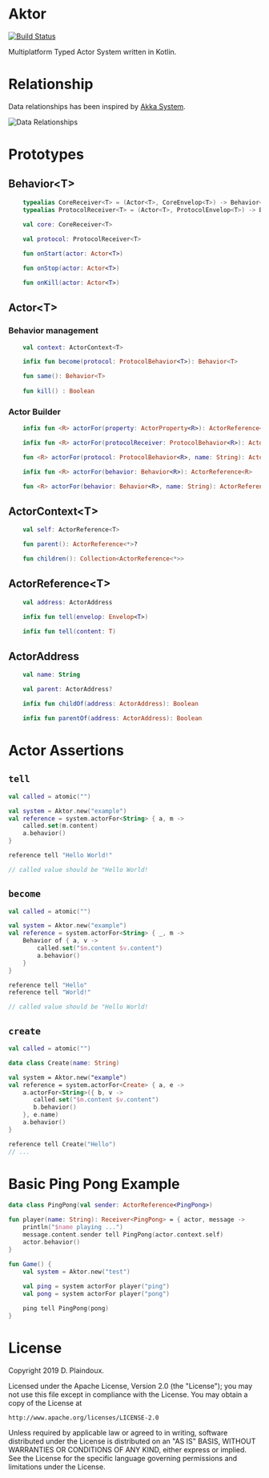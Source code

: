 # Aktor

[![Build Status](https://travis-ci.org/Smallibs/aktor.svg?branch=master)](https://travis-ci.org/Smallibs/aktor)

Multiplatform Typed Actor System written in Kotlin. 

# Relationship

Data relationships has been inspired by [Akka System](https://doc.akka.io/docs/akka/2.5/general/addressing.html).

![Data Relationships](https://raw.githubusercontent.com/d-plaindoux/actor.kotlin/master/doc/images/data-relation.png)

# Prototypes

## Behavior&lt;T>

```Kotlin
    typealias CoreReceiver<T> = (Actor<T>, CoreEnvelop<T>) -> Behavior<T>
    typealias ProtocolReceiver<T> = (Actor<T>, ProtocolEnvelop<T>) -> Behavior<T>

    val core: CoreReceiver<T>
    
    val protocol: ProtocolReceiver<T>

    fun onStart(actor: Actor<T>)

    fun onStop(actor: Actor<T>)

    fun onKill(actor: Actor<T>)
```

## Actor&lt;T>

### Behavior management

```Kotlin
    val context: ActorContext<T>

    infix fun become(protocol: ProtocolBehavior<T>): Behavior<T>

    fun same(): Behavior<T>
    
    fun kill() : Boolean
```

### Actor Builder

```Kotlin
    infix fun <R> actorFor(property: ActorProperty<R>): ActorReference<R>

    infix fun <R> actorFor(protocolReceiver: ProtocolBehavior<R>): ActorReference<R>

    fun <R> actorFor(protocol: ProtocolBehavior<R>, name: String): ActorReference<R>

    infix fun <R> actorFor(behavior: Behavior<R>): ActorReference<R>

    fun <R> actorFor(behavior: Behavior<R>, name: String): ActorReference<R>
```

## ActorContext&lt;T>

```Kotlin
    val self: ActorReference<T>

    fun parent(): ActorReference<*>?

    fun children(): Collection<ActorReference<*>>
```

## ActorReference&lt;T>

```Kotlin
    val address: ActorAddress

    infix fun tell(envelop: Envelop<T>)

    infix fun tell(content: T)
```

## ActorAddress

```Kotlin
    val name: String

    val parent: ActorAddress?

    infix fun childOf(address: ActorAddress): Boolean

    infix fun parentOf(address: ActorAddress): Boolean
```

# Actor Assertions

## `tell` 


```Kotlin
val called = atomic("")

val system = Aktor.new("example")
val reference = system.actorFor<String> { a, m -> 
    called.set(m.content) 
    a.behavior()
}

reference tell "Hello World!"

// called value should be "Hello World!
```

## `become`

```Kotlin
val called = atomic("")

val system = Aktor.new("example")
val reference = system.actorFor<String> { _, m ->
    Behavior of { a, v -> 
        called.set("$m.content $v.content")
        a.behavior()
    }
}

reference tell "Hello"
reference tell "World!"

// called value should be "Hello World!
```

## `create` 

```Kotlin
val called = atomic("")

data class Create(name: String)

val system = Aktor.new("example")
val reference = system.actorFor<Create> { a, e -> 
    a.actorFor<String>({ b, v -> 
       called.set("$m.content $v.content")
       b.behavior()
    }, e.name)
    a.behavior()
}

reference tell Create("Hello")
// ...
```

# Basic Ping Pong Example

```Kotlin
data class PingPong(val sender: ActorReference<PingPong>)

fun player(name: String): Receiver<PingPong> = { actor, message ->
    println("$name playing ...")
    message.content.sender tell PingPong(actor.context.self)
    actor.behavior()
}

fun Game() {
    val system = Aktor.new("test")
    
    val ping = system actorFor player("ping")
    val pong = system actorFor player("pong")

    ping tell PingPong(pong)
}
```

# License

Copyright 2019 D. Plaindoux.

Licensed under the Apache License, Version 2.0 (the "License");
you may not use this file except in compliance with the License.
You may obtain a copy of the License at

    http://www.apache.org/licenses/LICENSE-2.0

Unless required by applicable law or agreed to in writing, software
distributed under the License is distributed on an "AS IS" BASIS,
WITHOUT WARRANTIES OR CONDITIONS OF ANY KIND, either express or implied.
See the License for the specific language governing permissions and
limitations under the License.
